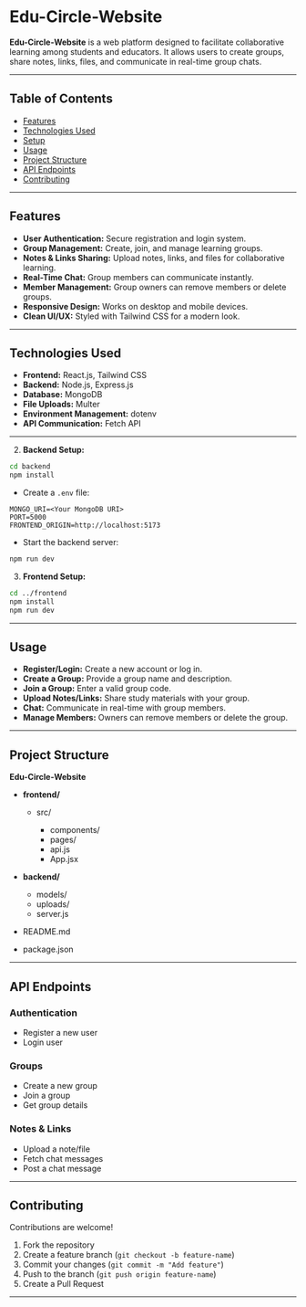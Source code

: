 
# Edu-Circle-Website

**Edu-Circle-Website** is a  web platform designed to facilitate collaborative learning among students and educators. It allows users to create groups, share notes, links, files, and communicate in real-time group chats.

---

## Table of Contents

* [Features](#features)
* [Technologies Used](#technologies-used)
* [Setup](#Setup)
* [Usage](#usage)
* [Project Structure](#project-structure)
* [API Endpoints](#api-endpoints)
* [Contributing](#contributing)


---

## Features

* **User Authentication:** Secure registration and login system.
* **Group Management:** Create, join, and manage learning groups.
* **Notes & Links Sharing:** Upload notes, links, and files for collaborative learning.
* **Real-Time Chat:** Group members can communicate instantly.
* **Member Management:** Group owners can remove members or delete groups.
* **Responsive Design:** Works on desktop and mobile devices.
* **Clean UI/UX:** Styled with Tailwind CSS for a modern look.

---

## Technologies Used

* **Frontend:** React.js, Tailwind CSS
* **Backend:** Node.js, Express.js
* **Database:** MongoDB
* **File Uploads:** Multer
* **Environment Management:** dotenv
* **API Communication:** Fetch API

---


2. **Backend Setup:**

```bash
cd backend
npm install
```

* Create a `.env` file:

```env
MONGO_URI=<Your MongoDB URI>
PORT=5000
FRONTEND_ORIGIN=http://localhost:5173
```

* Start the backend server:

```bash
npm run dev
```

3. **Frontend Setup:**

```bash
cd ../frontend
npm install
npm run dev
```

---

## Usage

* **Register/Login:** Create a new account or log in.
* **Create a Group:** Provide a group name and description.
* **Join a Group:** Enter a valid group code.
* **Upload Notes/Links:** Share study materials with your group.
* **Chat:** Communicate in real-time with group members.
* **Manage Members:** Owners can remove members or delete the group.

---

## Project Structure

**Edu-Circle-Website**

* **frontend/**

  * src/

    * components/
    * pages/
    * api.js
    * App.jsx
* **backend/**

  * models/
  * uploads/
  * server.js
* README.md
* package.json

---

## API Endpoints

### Authentication

* Register a new user
* Login user

### Groups

* Create a new group
* Join a group
* Get group details

### Notes & Links

* Upload a note/file
* Fetch chat messages
* Post a chat message

---


## Contributing

Contributions are welcome!

1. Fork the repository
2. Create a feature branch (`git checkout -b feature-name`)
3. Commit your changes (`git commit -m "Add feature"`)
4. Push to the branch (`git push origin feature-name`)
5. Create a Pull Request

---







